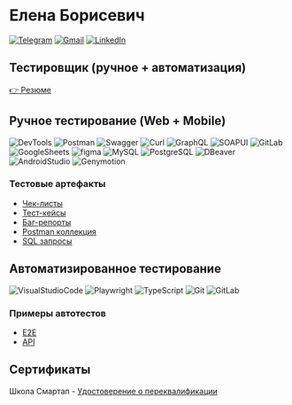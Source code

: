 # Елена Борисевич

[![Telegram](https://img.shields.io/badge/Telegram-1a3136?style=social&logo=Telegram)](https://t.me/elena_borisevich) 
[![Gmail](https://img.shields.io/badge/Gmail-1a3136?style=social&logo=Gmail)](mailto:elena_borisevich@smartup.ru) 
[![LinkedIn](https://img.shields.io/badge/LinkedIn-1a3136?style=social&logo=LinkedIn)](https://linkedin.com/in/elena-borisevich) 

## Тестировщик (ручное + автоматизация)

[:point_right: Резюме](https://docs.google.com/document/d/1TRswzT_BINIDqzCVVOEv5BvEyljdcyHU/edit?usp=drive_link&ouid=101271340510760846502&rtpof=true&sd=true)


## Ручное тестирование (Web + Mobile)

![DevTools](https://img.shields.io/badge/DevTools-122529?style=for-the-badge&logo=googlechrome)
![Postman](https://img.shields.io/badge/Postman-122529?style=for-the-badge&logo=Postman&logoColor=f76935)
![Swagger](https://img.shields.io/badge/Swagger-122529?style=for-the-badge&logo=Swagger)
![Curl](https://img.shields.io/badge/Curl-122529?style=for-the-badge&logo=Curl)
![GraphQL](https://img.shields.io/badge/GraphQL_Playground-122529?style=for-the-badge&logo=GraphQL&logoColor=d4088d)
![SOAPUI](https://img.shields.io/badge/SOAPUI-122529?style=for-the-badge&logo=soapui)
![GitLab](https://img.shields.io/badge/GitLab-122529?style=for-the-badge&logo=gitlab)
![GoogleSheets](https://img.shields.io/badge/GoogleSheets-122529?style=for-the-badge&logo=GoogleSheets)
![figma](https://img.shields.io/badge/figma-122529?style=for-the-badge&logo=figma)
![MySQL](https://img.shields.io/badge/MySQL-122529?style=for-the-badge&logo=MySQL)
![PostgreSQL](https://img.shields.io/badge/PostgreSQL-122529?style=for-the-badge&logo=PostgreSQL)
![DBeaver](https://img.shields.io/badge/DBeaver-122529?style=for-the-badge&logo=DBeaver)
![AndroidStudio](https://img.shields.io/badge/AndroidStudio-122529?style=for-the-badge&logo=AndroidStudio)
![Genymotion](https://img.shields.io/badge/Genymotion-122529?style=for-the-badge&logo=Genymotion)

### Тестовые артефакты

* [Чек-листы](https://docs.google.com/spreadsheets/d/1AYOJKaYNLzTTBRqsc-M7JI6okSRImAw_3M6uF517dKY/edit?gid=245225388#gid=245225388)
* [Тест-кейсы](https://docs.google.com/spreadsheets/d/1TaoCsQM-Lo-BLpCxg5_abQSzYc2jO7pF6FAzkaJgqDc/edit#gid=1064810504)
* [Баг-репорты](https://gitlab.com/elena.a.borisevich/elena.a.borisevich/-/issues)
* [Postman коллекция](https://gitlab.com)
* [SQL запросы](https://gitlab.com)

## Автоматизированное тестирование

![VisualStudioCode](https://img.shields.io/badge/Visual%20Studio%20Code-122529?style=for-the-badge&logo=visual-studio-code)
![Playwright](https://img.shields.io/badge/Playwright-122529?style=for-the-badge&logo=Playwright)
![TypeScript](https://img.shields.io/badge/TypeScript-122529?style=for-the-badge&logo=TypeScript)
![Git](https://img.shields.io/badge/Git-122529?style=for-the-badge&logo=Git)
![GitLab](https://img.shields.io/badge/GitLab-122529?style=for-the-badge&logo=GitLab)

### Примеры автотестов

* [E2E](https://gitlab.com)
* [API](https://gitlab.com)

## Сертификаты

Школа Смартап - [Удостоверение о переквалификации](https://gitlab.com/assets/сертификат.png)

